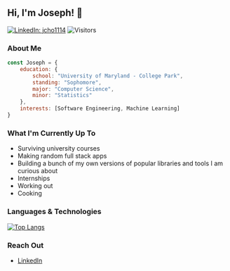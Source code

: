 ## Hi, I'm Joseph! 👋
[![LinkedIn: jcho1114](https://img.shields.io/badge/-jcho114-blue?style=flat-square&logo=Linkedin&logoColor=white)](https://www.linkedin.com/in/jcho1114/)
![Visitors](https://visitor-badge.laobi.icu/badge?page_id=Jcho114.Jcho114)

### About Me

```javascript
const Joseph = {
    education: {
        school: "University of Maryland - College Park",
        standing: "Sophomore",
        major: "Computer Science",
        minor: "Statistics"
    },
    interests: [Software Engineering, Machine Learning]
}
```

### What I'm Currently Up To

- Surviving university courses
- Making random full stack apps
- Building a bunch of my own versions of popular libraries and tools I am curious about
- Internships
- Working out
- Cooking

### Languages & Technologies

[![Top Langs](https://github-readme-stats.vercel.app/api/top-langs/?username=Jcho114)](https://github.com/anuraghazra/github-readme-stats)

### Reach Out

- [LinkedIn]([https://www.linkedin.com/in/todd-klinger-35b576269/](https://www.linkedin.com/in/jcho1114/))
